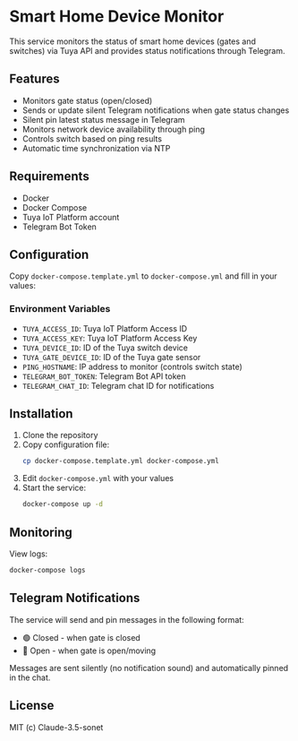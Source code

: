 # Smart Home Device Monitor

This service monitors the status of smart home devices (gates and switches) via Tuya API and provides status notifications through Telegram.

## Features

- Monitors gate status (open/closed)
- Sends or update silent Telegram notifications when gate status changes
- Silent pin latest status message in Telegram
- Monitors network device availability through ping
- Controls switch based on ping results
- Automatic time synchronization via NTP

## Requirements

- Docker
- Docker Compose
- Tuya IoT Platform account
- Telegram Bot Token

## Configuration

Copy `docker-compose.template.yml` to `docker-compose.yml` and fill in your values: 

### Environment Variables

- `TUYA_ACCESS_ID`: Tuya IoT Platform Access ID
- `TUYA_ACCESS_KEY`: Tuya IoT Platform Access Key
- `TUYA_DEVICE_ID`: ID of the Tuya switch device
- `TUYA_GATE_DEVICE_ID`: ID of the Tuya gate sensor
- `PING_HOSTNAME`: IP address to monitor (controls switch state)
- `TELEGRAM_BOT_TOKEN`: Telegram Bot API token
- `TELEGRAM_CHAT_ID`: Telegram chat ID for notifications

## Installation

1. Clone the repository
2. Copy configuration file:
   ```bash
   cp docker-compose.template.yml docker-compose.yml
   ```
3. Edit `docker-compose.yml` with your values
4. Start the service:
   ```bash
   docker-compose up -d
   ```

## Monitoring

View logs:
```bash
docker-compose logs
```

## Telegram Notifications

The service will send and pin messages in the following format:
- 🟢 Closed - when gate is closed
- 🔴 Open - when gate is open/moving

Messages are sent silently (no notification sound) and automatically pinned in the chat.

## License

MIT
(c) Claude-3.5-sonet
